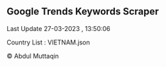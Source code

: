

## Google Trends Keywords Scraper 
 
Last Update 27-03-2023 , 13:50:06

Country List :
VIETNAM.json



© Abdul Muttaqin 
